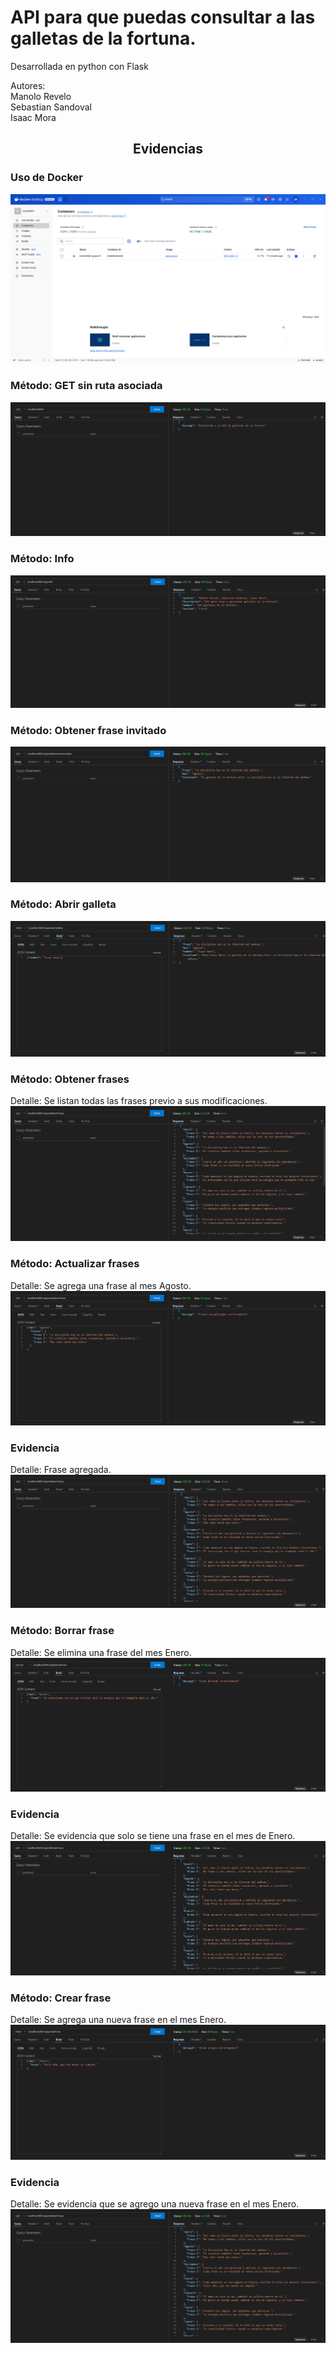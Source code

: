 <h1>API para que puedas consultar a las galletas de la fortuna.</h1>
<p>Desarrollada en python con Flask</p>
<p>Autores:<br>
Manolo Revelo<br>
Sebastian Sandoval<br>
Isaac Mora<br>
</p>
<h2 align="center"> Evidencias</h2>

### Uso de Docker
![Docker](evidencias/docker.png)

### Método: GET sin ruta asociada
![Imagen general](evidencias/imagen.png)

### Método: Info
![Info](evidencias/info.png)

### Método: Obtener frase invitado
![Obtener frase invitado](evidencias/obtenerFraseInvitado.png)

### Método: Abrir galleta
![Abrir galleta](evidencias/abrirGalleta.png)

### Método: Obtener frases 
Detalle: Se listan todas las frases previo a sus modificaciones.
![Obtener frases](evidencias/obtenerFrases.png)

### Método: Actualizar frases
Detalle: Se agrega una frase al mes Agosto.
![Actualizar frases](evidencias/actualizarFrases.png)

### Evidencia
Detalle: Frase agregada.
![Obtener frases 2](evidencias/obtenerFrases2.png)

### Método: Borrar frase
Detalle: Se elimina una frase del mes Enero.
![Borrar frase](evidencias/borrarFrase.png)

### Evidencia
Detalle: Se evidencia que solo se tiene una frase en el mes de Enero.
![Obtener frases 3](evidencias/obtenerFrases3.png)

### Método: Crear frase
Detalle: Se agrega una nueva frase en el mes Enero.
![Crear frase](evidencias/crearFrase.png)

### Evidencia
Detalle: Se evidencia que se agrego una nueva frase en el mes Enero.
![Obtener frases 4](evidencias/obtenerFrases4.png)
